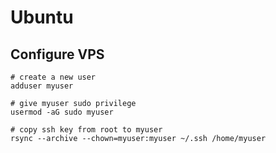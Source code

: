 # Ubuntu


## Configure VPS

```
# create a new user
adduser myuser

# give myuser sudo privilege
usermod -aG sudo myuser

# copy ssh key from root to myuser
rsync --archive --chown=myuser:myuser ~/.ssh /home/myuser
```
